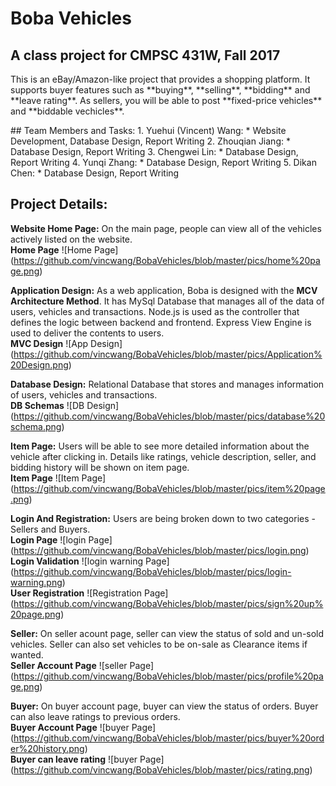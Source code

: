 # Boba Vehicles
## A class project for CMPSC 431W, Fall 2017
  <p>This is an eBay/Amazon-like project that provides a shopping platform. It supports buyer features such as **buying**, **selling**, **bidding** and **leave rating**. As sellers, you will be able to post **fixed-price vehicles** and **biddable vechicles**.</p>
## Team Members and Tasks: 
1. Yuehui (Vincent) Wang:
  * Website Development, Database Design, Report Writing
2. Zhouqian Jiang:
  * Database Design, Report Writing
3. Chengwei Lin:
  * Database Design, Report Writing
4. Yunqi Zhang:
  * Database Design, Report Writing
5. Dikan Chen:
  * Database Design, Report Writing
  
## Project Details: 
**Website Home Page:** On the main page, people can view all of the vehicles actively listed on the website.
<br>__Home Page__
![Home Page]
(https://github.com/vincwang/BobaVehicles/blob/master/pics/home%20page.png)

**Application Design:** As a web application, Boba is designed with the **MCV Architecture Method**. It has MySql Database that manages all of the data of users, vehicles and transactions. Node.js is used as the controller that defines the logic between backend and frontend. Express View Engine is used to deliver the contents to users.
<br>__MVC Design__
![App Design]
(https://github.com/vincwang/BobaVehicles/blob/master/pics/Application%20Design.png)

**Database Design:** Relational Database that stores and manages information of users, vehicles and transactions.
<br>__DB Schemas__
![DB Design]
(https://github.com/vincwang/BobaVehicles/blob/master/pics/database%20schema.png)

**Item Page:** Users will be able to see more detailed information about the vehicle after clicking in. Details like ratings, vehicle description, seller, and bidding history will be shown on item page.
<br>__Item Page__
![Item Page]
(https://github.com/vincwang/BobaVehicles/blob/master/pics/item%20page.png)

**Login And Registration:** Users are being broken down to two categories - Sellers and Buyers.
<br>__Login Page__
![login Page]
(https://github.com/vincwang/BobaVehicles/blob/master/pics/login.png)
<br>__Login Validation__
![login warning Page]
(https://github.com/vincwang/BobaVehicles/blob/master/pics/login-warning.png)
<br>__User Registration__
![Registration Page]
(https://github.com/vincwang/BobaVehicles/blob/master/pics/sign%20up%20page.png)

**Seller:** On seller acount page, seller can view the status of sold and un-sold vehicles. Seller can also set vehicles to be on-sale as Clearance items if wanted.
<br>__Seller Account Page__
![seller Page]
(https://github.com/vincwang/BobaVehicles/blob/master/pics/profile%20page.png)

**Buyer:** On buyer account page, buyer can view the status of orders. Buyer can also leave ratings to previous orders.
<br>__Buyer Account Page__
![buyer Page]
(https://github.com/vincwang/BobaVehicles/blob/master/pics/buyer%20order%20history.png)
<br>__Buyer can leave rating__
![buyer Page]
(https://github.com/vincwang/BobaVehicles/blob/master/pics/rating.png)
